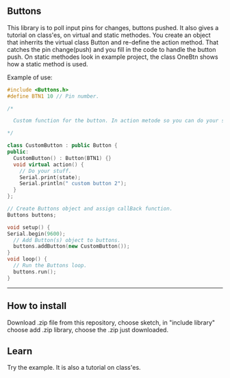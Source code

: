 ## Buttons

This library is to poll input pins for changes, buttons pushed. It also gives a tutorial on class'es, on virtual and static methodes.
You create an object that inherrits the virtual class Button and re-define the action method. That catches the pin change(push) and you 
fill in the code to handle the button push. On static methodes look in example project, the class OneBtn shows how a static method is used.

Example of use:

```c++
#include <Buttons.h>
#define BTN1 10 // Pin number.

/*

  Custom function for the button. In action metode so you can do your stuff there.

*/

class CustomButton : public Button {
public:
  CustomButton() : Button(BTN1) {}
  void virtual action() {
    // Do your stuff.
    Serial.print(state);
    Serial.println(" custom button 2");
  }
};

// Create Buttons object and assign callBack function.
Buttons buttons;

void setup() {
Serial.begin(9600);
  // Add Button(s) object to buttons.   
  buttons.addButton(new CustomButton());
}
void loop() {
  // Run the Buttons loop.
  buttons.run();
}
```

---

## How to install

Download .zip file from this repository, choose sketch, in "include library" choose add .zip library, choose the .zip just downloaded.

## Learn
Try the example. It is also a tutorial on class'es.




